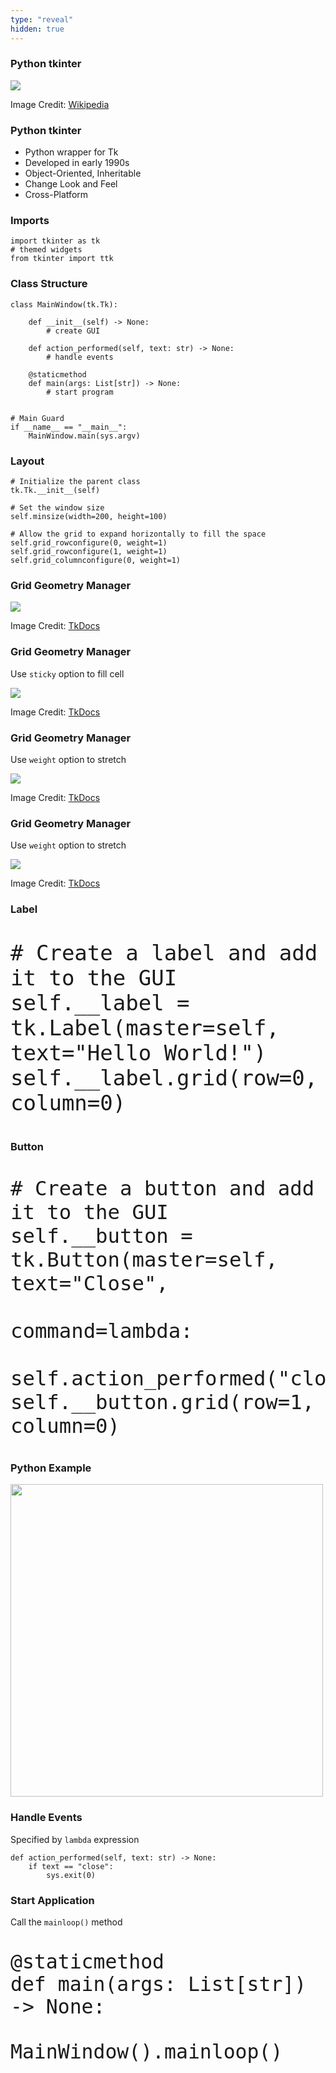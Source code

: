 ```yaml
---
type: "reveal"
hidden: true
---
```

<section>
    <h3>Python tkinter</h3>
    <img class="plain stretch" src="/images/410_9_tk.png">
    <p class="imagecredit">Image Credit: <a href="https://commons.wikimedia.org/w/index.php?title=File:Tk-Demo_using_Tk_8.6.6_on_Windows_10,_November_2016.png&oldid=475248301">Wikipedia</a></p>
</section>
<section>
    <h3>Python tkinter</h3>
    <ul>
        <li>Python wrapper for Tk</li>
        <li>Developed in early 1990s</li>
        <li>Object-Oriented, Inheritable</li>
        <li>Change Look and Feel</li>
        <li>Cross-Platform</li>
    </ul>
</section>
<section>
    <h3>Imports</h3>
    <pre class="python"><code>import tkinter as tk
# themed widgets
from tkinter import ttk</code></pre>
</section>
<section>
    <h3>Class Structure</h3>
    <pre class="python stretch"><code>class MainWindow(tk.Tk):<br>
    def __init__(self) -> None:
        # create GUI<br>
    def action_performed(self, text: str) -> None:
        # handle events<br>
    @staticmethod
    def main(args: List[str]) -> None:
        # start program<br><br>
# Main Guard
if __name__ == "__main__":
    MainWindow.main(sys.argv)
</code></pre>
</section>
<section>
    <h3>Layout</h3>
    <pre class="python stretch"><code># Initialize the parent class
tk.Tk.__init__(self)<br>
# Set the window size
self.minsize(width=200, height=100)<br>
# Allow the grid to expand horizontally to fill the space
self.grid_rowconfigure(0, weight=1)
self.grid_rowconfigure(1, weight=1)
self.grid_columnconfigure(0, weight=1)</code></pre>
</section>
<section>
    <h3>Grid Geometry Manager</h3>
    <img class="plain stretch" src="/images/410_9_grid1.png">
    <p class="imagecredit">Image Credit: <a href="https://tkdocs.com/tutorial/grid.html">TkDocs</a></p>
</section>
<section>
    <h3>Grid Geometry Manager</h3>
    <p>Use <code>sticky</code> option to fill cell</p>
    <img class="plain stretch" src="/images/410_9_grid2.png">
    <p class="imagecredit">Image Credit: <a href="https://tkdocs.com/tutorial/grid.html">TkDocs</a></p>
</section>
<section>
    <h3>Grid Geometry Manager</h3>
    <p>Use <code>weight</code> option to stretch</p>
    <img class="plain stretch" src="/images/410_9_grid3.png">
    <p class="imagecredit">Image Credit: <a href="https://tkdocs.com/tutorial/grid.html">TkDocs</a></p>
</section>
<section>
    <h3>Grid Geometry Manager</h3>
    <p>Use <code>weight</code> option to stretch</p>
    <img class="plain stretch" src="/images/410_9_grid4.png">
    <p class="imagecredit">Image Credit: <a href="https://tkdocs.com/tutorial/grid.html">TkDocs</a></p>
</section>
<section>
    <h3>Label</h3>
    <pre class="python" style="font-size:40px"><code># Create a label and add it to the GUI
self.__label = tk.Label(master=self, text="Hello World!")
self.__label.grid(row=0, column=0)</code></pre>
</section>
<section>
    <h3>Button</h3>
    <pre class="python" style="font-size:38px"><code># Create a button and add it to the GUI
self.__button = tk.Button(master=self, text="Close",
                          command=lambda:
                          self.action_performed("close"))
self.__button.grid(row=1, column=0)</code></pre>
</section>
<section>
    <h3>Python Example</h3>
    <img class="plain" width="500px" src="/images/410_9_pythonhello.png">
</section>
<section>
    <h3>Handle Events</h3>
    <p>Specified by <code>lambda</code> expression</p>
    <pre class="python"><code>def action_performed(self, text: str) -> None:
    if text == "close":
        sys.exit(0)</code></pre>
</section>
<section>
    <h3>Start Application</h3>
    <p>Call the <code>mainloop()</code> method</p>
    <pre class="python" style="font-size: 37px"><code>@staticmethod
def main(args: List[str]) -> None:
    MainWindow().mainloop()</code></pre>
</section>